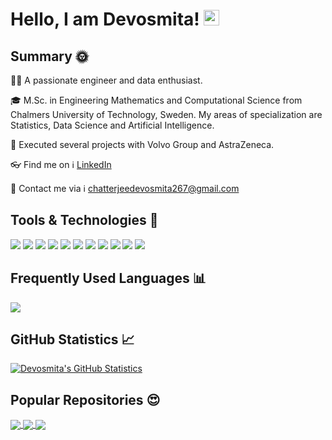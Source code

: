 # Hello, I am Devosmita! <img src="https://media.giphy.com/media/hvRJCLFzcasrR4ia7z/giphy.gif" width="25px">

## Summary :sun_with_face:
:woman_technologist: A passionate engineer and data enthusiast.

:mortar_board: M.Sc. in Engineering Mathematics and Computational Science from Chalmers University of Technology, Sweden. My areas of specialization are Statistics, Data Science and Artificial Intelligence. 

:gem: Executed several projects with Volvo Group and AstraZeneca.

:eyeglasses: Find me on :information_source: [LinkedIn](https://www.linkedin.com/in/devosmitachatterjee/)

:email: Contact me via :information_source: [chatterjeedevosmita267@gmail.com](mailto:chatterjeedevosmita267@gmail.com)

## Tools & Technologies :wrench:
![](https://img.shields.io/badge/OS-Linux-informational?style=flat&logo=linux&logoColor=white&color=2abc9a)
![](https://img.shields.io/badge/OS-Windows-informational?style=flat&logo=windows&logoColor=white&color=2aaa9b)
![](https://img.shields.io/badge/Code-Python-informational?style=flat&logo=python&logoColor=white&color=2aaa9b)
![](https://img.shields.io/badge/Code-R-informational?style=flat&logo=r&logoColor=white&color=2aaa9b)
![](https://img.shields.io/badge/Code-MATLAB-informational?style=flat&logo=matlab&logoColor=white&color=2aaa9b)
![](https://img.shields.io/badge/Code-LaTeX-informational?style=flat&logo=latex&logoColor=white&color=2aaa9b)
![](https://img.shields.io/badge/Code-Mathematica-informational?style=flat&logo=mathematica&logoColor=white&color=2aaa9b)
![](https://img.shields.io/badge/Shell-Bash-informational?style=flat&logo=gnu-bash&logoColor=white&color=2aaa9b)
![](https://img.shields.io/badge/Tools-SQL-informational?style=flat&logo=sql&logoColor=white&color=2aaa9b)
![](https://img.shields.io/badge/Code-C-informational?style=flat&logo=c&logoColor=white&color=2aaa9b)
![](https://img.shields.io/badge/Code-C++-informational?style=flat&logo=c++&logoColor=white&color=2aaa9b)

## Frequently Used Languages :bar_chart:
<a href="https://github.com/devosmitachatterjee2018/devosmitachatterjee2018">
  <img align="center" src="https://github-readme-stats.vercel.app/api/top-langs/?username=devosmitachatterjee2018&hide=java,html,tex&title_color=ffffff&text_color=c9cacc&icon_color=2bbc8a&bg_color=1d1f21&langs_count=3" />
</a>

## GitHub Statistics :chart_with_upwards_trend:
<a href="https://github.com/devosmitachatterjee2018/devosmitachatterjee2018">
  <img align="center" src="https://github-readme-stats.vercel.app/api?username=devosmitachatterjee2018&show_icons=true&line_height=27&count_private=true&title_color=ffffff&text_color=c9cacc&icon_color=f03c15&bg_color=1d1f21" alt="Devosmita's GitHub Statistics" />
</a>

## Popular Repositories :heart_eyes:
<a href="https://github.com/devosmitachatterjee2018/DataCleaningTool">
  <img align="center" src="https://github-readme-stats.vercel.app/api/pin/?username=devosmitachatterjee2018&repo=DataCleaningTool&title_color=ffffff&text_color=c9cacc&icon_color=f03c15&bg_color=1d1f21" />
</a>     

<a href="https://github.com/devosmitachatterjee2018/Project_Course_in_Mathematical_and_Statistical_Modelling">
  <img align="center" src="https://github-readme-stats.vercel.app/api/pin/?username=devosmitachatterjee2018&repo=Project_Course_in_Mathematical_and_Statistical_Modelling&title_color=ffffff&text_color=c9cacc&icon_color=f03c15&bg_color=1d1f21" />
</a>  

<a href="https://github.com/devosmitachatterjee2018/Spatial_Statistics_and_Image_Analysis">
  <img align="center" src="https://github-readme-stats.vercel.app/api/pin/?username=devosmitachatterjee2018&repo=Spatial_Statistics_and_Image_Analysis&title_color=ffffff&text_color=c9cacc&icon_color=f03c15&bg_color=1d1f21" />
</a>    



